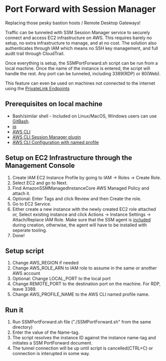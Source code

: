 # Port Forward with Session Manager
Replacing those pesky bastion hosts / Remote Desktop Gateways!

Traffic can be tunneled with SSM Session Manager service to securely connect and access EC2 infrastructure on AWS.
This requires barely no setup, no extra infrastructure to manage, and at no cost.
The solution also authenticates through IAM which means no SSH key management, and full audit trail through CloudTrail.

Once everything is setup, the SSMPortForward.sh script can be run from a local machine. Once the name of the instance is entered, the script will handle the rest.
Any port can be tunneled, including 3389(RDP) or 80(Web).

This feature can even be used on machines not connected to the internet using the [PrivateLink Endpoints](https://docs.aws.amazon.com/systems-manager/latest/userguide/setup-create-vpc.html)

## Prerequisites on local machine
- Bash/similar shell - Included on Linux/MacOS, Windows users can use [GitBash](https://git-scm.com/download/win).
- [jq](https://stedolan.github.io/jq/download/)
- [AWS CLI](https://docs.aws.amazon.com/cli/latest/userguide/install-windows.html)
- [AWS CLI Session Manager plugin](https://docs.aws.amazon.com/systems-manager/latest/userguide/session-manager-working-with-install-plugin.html)
- [AWS CLI Configuration with named profile](https://docs.aws.amazon.com/cli/latest/userguide/cli-configure-profiles.html)

## Setup on EC2 Infrastructure through the Management Console
1. Create IAM EC2 Instance Profile by going to IAM -> Roles -> Create Role.
2. Select EC2 and go to Next.
3. Find AmazonSSMManagedInstanceCore AWS Managed Policy and attach it.
4. Optional: Enter Tags and click Review and then Create the role.
5. Go to EC2 Service.
6. Either create a new instance with the newly created EC2 role attached or,
Select existing instance and click Actions -> Instance Settings -> Attach/Replace IAM Role.
Make sure that the SSM agent is [included](https://docs.aws.amazon.com/systems-manager/latest/userguide/ssm-agent.html) during creation, otherwise, the agent will have to be installed with seperate tooling.
7. Done!

## Setup script
1. Change AWS_REGION if needed
2. Change AWS_ROLE_ARN to IAM role to assume in the same or another AWS account
3. Optional: Change LOCAL_PORT to the local port
4. Change REMOTE_PORT to the destination port on the machine. For RDP, leave 3389.
5. Change AWS_PROFILE_NAME to the AWS CLI named profile name.

## Run it
1. Run SSMPortForward.sh file ("./SSMPortForward.sh" from the same directory)
2. Enter the value of the Name-tag.
3. The script resolves the instance ID against the instance name-tag and initiates a SSM PortForward document.
4. The tunnel connection will be up until script is cancelled(CTRL+C) or connection is interupted in some way.